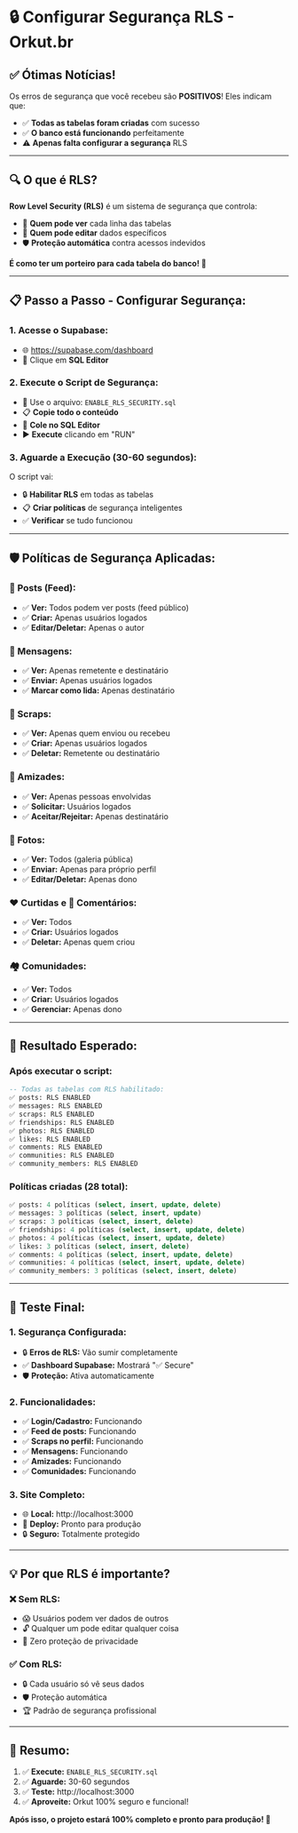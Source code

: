 # 🔒 Configurar Segurança RLS - Orkut.br

## ✅ **Ótimas Notícias!**
Os erros de segurança que você recebeu são **POSITIVOS**! Eles indicam que:
- ✅ **Todas as tabelas foram criadas** com sucesso
- ✅ **O banco está funcionando** perfeitamente
- ⚠️ **Apenas falta configurar a segurança** RLS

---

## 🔍 **O que é RLS?**
**Row Level Security (RLS)** é um sistema de segurança que controla:
- 👤 **Quem pode ver** cada linha das tabelas
- 🔐 **Quem pode editar** dados específicos
- 🛡️ **Proteção automática** contra acessos indevidos

**É como ter um porteiro para cada tabela do banco! 🚪**

---

## 📋 **Passo a Passo - Configurar Segurança:**

### **1. Acesse o Supabase:**
- 🌐 https://supabase.com/dashboard
- 🔧 Clique em **SQL Editor**

### **2. Execute o Script de Segurança:**
- 📁 Use o arquivo: `ENABLE_RLS_SECURITY.sql`
- 📋 **Copie todo o conteúdo**
- 📝 **Cole no SQL Editor**
- ▶️ **Execute** clicando em "RUN"

### **3. Aguarde a Execução** (30-60 segundos):
O script vai:
- 🔒 **Habilitar RLS** em todas as tabelas
- 📋 **Criar políticas** de segurança inteligentes
- ✅ **Verificar** se tudo funcionou

---

## 🛡️ **Políticas de Segurança Aplicadas:**

### **📝 Posts (Feed):**
- ✅ **Ver:** Todos podem ver posts (feed público)
- ✅ **Criar:** Apenas usuários logados
- ✅ **Editar/Deletar:** Apenas o autor

### **💌 Mensagens:**
- ✅ **Ver:** Apenas remetente e destinatário
- ✅ **Enviar:** Apenas usuários logados
- ✅ **Marcar como lida:** Apenas destinatário

### **📄 Scraps:**
- ✅ **Ver:** Apenas quem enviou ou recebeu
- ✅ **Criar:** Apenas usuários logados
- ✅ **Deletar:** Remetente ou destinatário

### **👥 Amizades:**
- ✅ **Ver:** Apenas pessoas envolvidas
- ✅ **Solicitar:** Usuários logados
- ✅ **Aceitar/Rejeitar:** Apenas destinatário

### **📸 Fotos:**
- ✅ **Ver:** Todos (galeria pública)
- ✅ **Enviar:** Apenas para próprio perfil
- ✅ **Editar/Deletar:** Apenas dono

### **❤️ Curtidas e 💬 Comentários:**
- ✅ **Ver:** Todos
- ✅ **Criar:** Usuários logados
- ✅ **Deletar:** Apenas quem criou

### **🏘️ Comunidades:**
- ✅ **Ver:** Todos
- ✅ **Criar:** Usuários logados
- ✅ **Gerenciar:** Apenas dono

---

## 🎯 **Resultado Esperado:**

### **Após executar o script:**
```sql
-- Todas as tabelas com RLS habilitado:
✅ posts: RLS ENABLED
✅ messages: RLS ENABLED  
✅ scraps: RLS ENABLED
✅ friendships: RLS ENABLED
✅ photos: RLS ENABLED
✅ likes: RLS ENABLED
✅ comments: RLS ENABLED
✅ communities: RLS ENABLED
✅ community_members: RLS ENABLED
```

### **Políticas criadas (28 total):**
```sql
✅ posts: 4 políticas (select, insert, update, delete)
✅ messages: 3 políticas (select, insert, update)
✅ scraps: 3 políticas (select, insert, delete)
✅ friendships: 4 políticas (select, insert, update, delete)
✅ photos: 4 políticas (select, insert, update, delete)
✅ likes: 3 políticas (select, insert, delete)
✅ comments: 4 políticas (select, insert, update, delete)
✅ communities: 4 políticas (select, insert, update, delete)
✅ community_members: 3 políticas (select, insert, delete)
```

---

## 🚀 **Teste Final:**

### **1. Segurança Configurada:**
- 🔒 **Erros de RLS:** Vão sumir completamente
- ✅ **Dashboard Supabase:** Mostrará "✅ Secure"
- 🛡️ **Proteção:** Ativa automaticamente

### **2. Funcionalidades:**
- ✅ **Login/Cadastro:** Funcionando
- ✅ **Feed de posts:** Funcionando
- ✅ **Scraps no perfil:** Funcionando
- ✅ **Mensagens:** Funcionando
- ✅ **Amizades:** Funcionando
- ✅ **Comunidades:** Funcionando

### **3. Site Completo:**
- 🌐 **Local:** http://localhost:3000
- 🚀 **Deploy:** Pronto para produção
- 🔒 **Seguro:** Totalmente protegido

---

## 💡 **Por que RLS é importante?**

### **❌ Sem RLS:**
- 😱 Usuários podem ver dados de outros
- 🔓 Qualquer um pode editar qualquer coisa
- 🚨 Zero proteção de privacidade

### **✅ Com RLS:**
- 🔒 Cada usuário só vê seus dados
- 🛡️ Proteção automática
- 🏆 Padrão de segurança profissional

---

## 🎉 **Resumo:**

1. ✅ **Execute:** `ENABLE_RLS_SECURITY.sql`
2. ✅ **Aguarde:** 30-60 segundos
3. ✅ **Teste:** http://localhost:3000
4. ✅ **Aproveite:** Orkut 100% seguro e funcional!

**Após isso, o projeto estará 100% completo e pronto para produção! 🌟**
